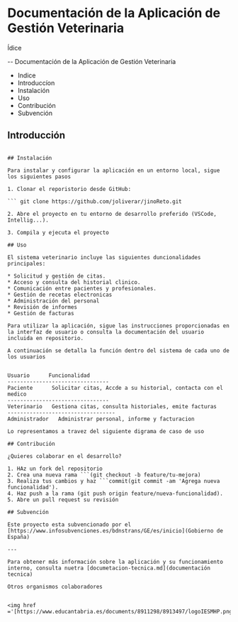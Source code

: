# Documentación de la Aplicación de Gestión Veterinaria
Ídice
 
-- Documentación de la Aplicación de Gestión Veterinaria
* Indice
* Introduccíon
* Instalación
* Uso
* Contribución
* Subvención

## Introducción

``` El sistema de Gestión Veterinaria desarrollado por el alumnado del IES Miguel Herrero Pereda permite a pacientes, médicos y administradores las operaciones básicas de un centro veterinario de forma segura y eficiente

## Instalación

Para instalar y configurar la aplicación en un entorno local, sigue los siguientes pasos

1. Clonar el reporistorio desde GitHub:

``` git clone https://github.com/joliverar/jinoReto.git

2. Abre el proyecto en tu entorno de desarrollo preferido (VSCode, Intellig...).

3. Compila y ejecuta el proyecto

## Uso

El sistema veterinario incluye las siguientes duncionalidades principales:

* Solicitud y gestión de citas.
* Acceso y consulta del historial clinico.
* Comunicación entre pacientes y profesionales.
* Gestión de recetas electronicas
* Administración del personal
* Revisión de informes
* Gestión de facturas

Para utilizar la aplicación, sigue las instrucciones proporcionadas en la interfaz de usuario o consulta la documentación del usuario incluida en repositorio.

A continuación se detalla la función dentro del sistema de cada uno de los usuarios


Usuario      Funcionalidad
--------------------------------
Paciente      Solicitar citas, Accde a su historial, contacta con el medico
--------------------------------
Veterinario   Gestiona citas, consulta historiales, emite facturas
----------------------------------
Administrador   Administrar personal, informe y facturacion

Lo representamos a travez del siguiente digrama de caso de uso

## Contribución

¿Quieres colaborar en el desarrollo?

1. HAz un fork del repositorio
2. Crea una nueva rama ```(git checkout -b feature/tu-mejora)
3. Realiza tus cambios y haz ```commit(git commit -am 'Agrega nueva funcionalidad').
4. Haz push a la rama (git push origin feature/nueva-funcionalidad).
5. Abre un pull request su revisión

## Subvención

Este proyecto esta subvencionado por el [https://www.infosubvenciones.es/bdnstrans/GE/es/inicio](Gobierno de España)

---

Para obtener más información sobre la aplicación y su funcionamiento interno, consulta nuetra [documetacion-tecnica.md](documentación tecnica)

Otros organismos colaboradores


<img href ='[https://www.educantabria.es/documents/8911298/8913497/logoIESMHP.png]'>
